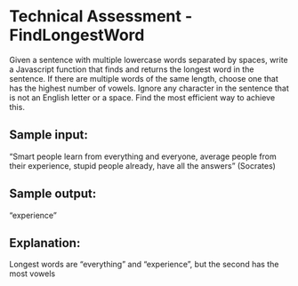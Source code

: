 # Technical Assessment - FindLongestWord

Given a sentence with multiple lowercase words separated by spaces, write a Javascript function that finds and returns the longest word in the sentence. If there are multiple words of the same length, choose one that has the highest number of vowels. Ignore any character in the sentence that is not an English letter or a space. Find the most efficient way to achieve this.

## Sample input:

“Smart people learn from everything and everyone, average people from their experience, stupid people already, have all the answers” (Socrates)

## Sample output:

“experience”

## Explanation:

Longest words are “everything” and “experience”, but the second has the most vowels
